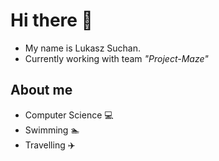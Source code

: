# Hi there :wave:
- My name is Lukasz Suchan.
- Currently working with team *"Project-Maze"*

## About me
* Computer Science :computer:
* Swimming :swimmer:
* Travelling :airplane:
